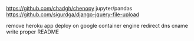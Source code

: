 https://github.com/chadgh/chenopy
jupyter/pandas
https://github.com/sigurdga/django-jquery-file-upload

remove heroku app
deploy on google container engine
redirect dns cname
write proper README
